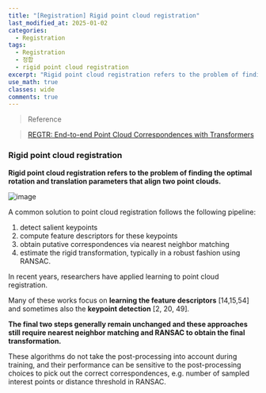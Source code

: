 ```yaml
---
title: "[Registration] Rigid point cloud registration"
last_modified_at: 2025-01-02
categories:
  - Registration
tags:
  - Registration
  - 정합
  - rigid point cloud registration
excerpt: "Rigid point cloud registration refers to the problem of finding the optimal rotation and translation parameters that align two point clouds."
use_math: true
classes: wide
comments: true
---
```


> Reference

> [REGTR: End-to-end Point Cloud Correspondences with Transformers](https://openaccess.thecvf.com/content/CVPR2022/papers/Yew_REGTR_End-to-End_Point_Cloud_Correspondences_With_Transformers_CVPR_2022_paper.pdf)

### Rigid point cloud registration

**Rigid point cloud registration refers to the problem of finding the optimal rotation and translation parameters that align two point clouds.**

![image](https://github.com/user-attachments/assets/e3739677-a2f6-4467-afc1-bc12fcb6afd6)

A common solution to point cloud registration follows the following pipeline: 

1. detect salient keypoints
2. compute feature descriptors for these keypoints
3. obtain putative correspondences via nearest neighbor matching
4. estimate the rigid transformation, typically in a robust fashion using RANSAC.

In recent years, researchers have applied learning to point cloud registration.

Many of these works focus on **learning the feature descriptors** [14,15,54] and sometimes also the **keypoint detection** [2, 20, 49].

**The final two steps generally remain unchanged and these approaches still require nearest neighbor matching and RANSAC to obtain the final transformation.**

These algorithms do not take the post-processing into account during training, and their performance can be sensitive to the post-processing choices to pick out the correct correspondences, e.g. number of sampled interest points or
distance threshold in RANSAC.
